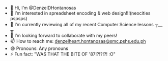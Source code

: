 - 👋 Hi, I’m @DenzelDHontanosas
- 👀 I’m interested in spreadsheet encoding & web design!!!(neocities pspsps)
- 🌱 I’m currently reviewing all of my recent Computer Science lessons ╥﹏╥
- 💞️ I’m looking forward to collaborate with my peers!
- 📫 How to reach me: denzelheart.hontanosas@smc.pshs.edu.ph
- 😄 Pronouns: Any pronouns
- ⚡ Fun fact: "WAS THAT THE BITE OF '87!?!?!?! :O"

<!---
DenzelDHontanosas/DenzelDHontanosas is a ✨ special ✨ repository because its `README.md` (this file) appears on your GitHub profile.
You can click the Preview link to take a look at your changes.
--->

